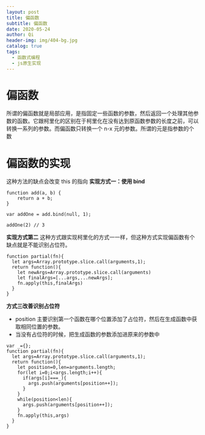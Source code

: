 ```yaml
---
layout: post
title: 偏函数
subtitle: 偏函数
date: 2020-05-24
author: Qi
header-img: img/404-bg.jpg
catalog: true
tags:
  - 函数式编程
  - js原生实现
---
```


# 偏函数

所谓的偏函数就是局部应用，是指固定一些函数的参数，然后返回一个处理其他参数的函数。它跟柯里化的区别在于柯里化在没有达到原函数参数的长度之前，可以转换一系列的参数。而偏函数只转换一个 n-x 元的参数。所谓的元是指参数的个数

# 偏函数的实现

这种方法的缺点会改变 this 的指向
**实现方式一：使用 bind**

```
function add(a, b) {
    return a + b;
}

var addOne = add.bind(null, 1);

addOne(2) // 3
```

**实现方式第二**
这种方式跟实现柯里化的方式一一样，但这种方式实现偏函数有个缺点就是不能识别占位符。

```
function partial(fn){
  let args=Array.prototype.slice.call(arguments,1);
  return function(){
    let newArgs=Array.prototype.slice.call(arguments)
    let finalArgs=[...args,...newArgs];
    fn.apply(this,finalArgs)
  }
}
```

**方式三改善识别占位符**

- position 主要识别第一个函数在哪个位置添加了占位符，然后在生成函数中获取相同位置的参数。
- 当没有占位符的时候，把生成函数的参数添加进原来的参数中

```
var _={};
function partial(fn){
  let args=Array.prototype.slice.call(arguments,1);
  return function(){
    let position=0,len=arguments.length;
    for(let i=0;i<args.length;i++){
      if(args[i]===_){
        args.push(arguments[position++]);
      }
    }
    while(position<len){
      args.push(arguments[position++]);
    }
    fn.apply(this,args)
  }
}
```
